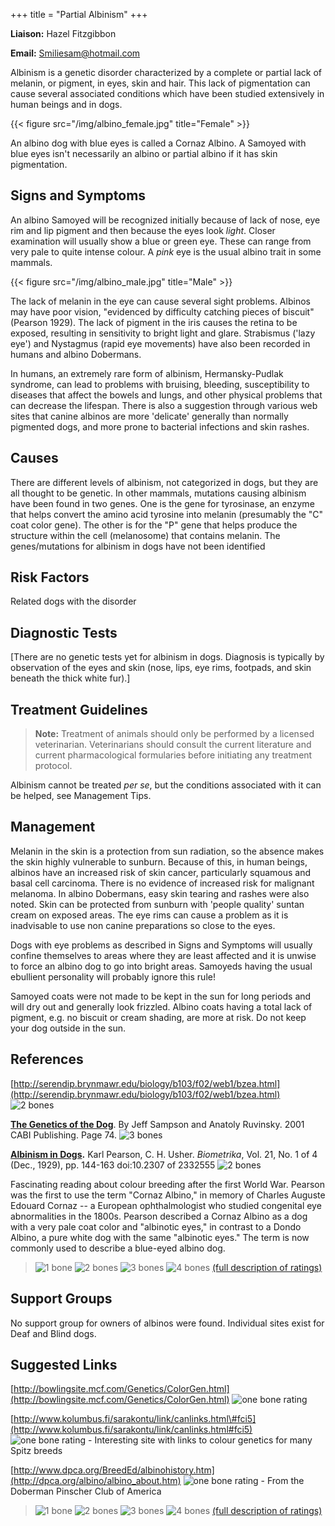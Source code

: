 +++
title = "Partial Albinism"
+++

**Liaison:** Hazel Fitzgibbon

**Email:** <Smiliesam@hotmail.com>



Albinism is a genetic disorder characterized by a complete or partial
lack of melanin, or pigment, in eyes, skin and hair.   This lack of
pigmentation can cause several associated conditions which have been
studied extensively in human beings and in dogs.

{{< figure src="/img/albino_female.jpg" title="Female" >}}

An albino dog with blue eyes is called a Cornaz Albino.  A Samoyed with
blue eyes isn't necessarily an albino or partial albino if it has skin
pigmentation.






Signs and Symptoms
------------------

An albino Samoyed will be recognized initially because of lack of nose,
eye rim and lip pigment and then because the eyes look *light*.  Closer
examination will usually show a blue or green eye. These can range from
very pale to quite intense colour. A *pink* eye is the usual albino
trait in some mammals.

{{< figure src="/img/albino_male.jpg" title="Male" >}}

The lack of melanin in the eye can cause several sight problems. Albinos
may have poor vision, "evidenced by difficulty catching pieces of
biscuit" (Pearson 1929).  The lack of pigment in the iris causes the
retina to be exposed, resulting in sensitivity to bright light and
glare. Strabismus ('lazy eye') and Nystagmus (rapid eye movements) have
also been recorded in humans and albino Dobermans.

In humans, an extremely rare form of albinism, Hermansky-Pudlak
syndrome, can lead to problems with bruising, bleeding, susceptibility
to diseases that affect the bowels and lungs, and other physical
problems that can decrease the lifespan.   There is also a suggestion
through various web sites that canine albinos are more 'delicate'
generally than normally pigmented dogs, and more prone to bacterial
infections and skin rashes.



Causes
------

There are different levels of albinism, not categorized in dogs, but
they are all thought to be genetic.  In other mammals, mutations causing
albinism have been found in two genes.   One is the gene for tyrosinase,
an enzyme that helps convert the amino acid tyrosine into melanin
(presumably the "C" coat color gene).  The other is for the "P" gene
that helps produce the structure within the cell (melanosome) that
contains melanin.  The genes/mutations for albinism in dogs have not
been identified





Risk Factors
------------

Related dogs with the disorder

Diagnostic Tests
----------------

[There are no genetic tests yet for albinism in dogs.  Diagnosis is
typically by observation of the eyes and skin (nose, lips, eye rims,
footpads, and skin beneath the thick white fur).]

Treatment Guidelines
--------------------

> **Note:** Treatment of animals should only be performed by a licensed
> veterinarian. Veterinarians should consult the current literature and
> current pharmacological formularies before initiating any treatment
> protocol.

Albinism cannot be treated *per se*, but the conditions associated with
it can be helped, see Management Tips.





Management
----------

Melanin in the skin is a protection from sun radiation, so the absence
makes the skin highly vulnerable to sunburn. Because of this, in human
beings, albinos have an increased risk of skin cancer, particularly
squamous and basal cell carcinoma. There is no evidence of increased
risk for malignant melanoma.  In albino Dobermans, easy skin tearing and
rashes were also noted.  Skin can be protected from sunburn with 'people
quality' suntan cream on exposed areas. The eye rims can cause a problem
as it is inadvisable to use non canine preparations so close to the
eyes.

Dogs with eye problems as described in Signs and Symptoms will usually
confine themselves to areas where they are least affected and it is
unwise to force an albino dog to go into bright areas. Samoyeds having
the usual ebullient personality will probably ignore this rule!

Samoyed coats were not made to be kept in the sun for long periods and
will dry out and generally look frizzled. Albino coats having a total
lack of pigment, e.g. no biscuit or cream shading, are more at risk. Do
not keep your dog outside in the sun.

References
----------

[http://serendip.brynmawr.edu/biology/b103/f02/web1/bzea.html](http://serendip.brynmawr.edu/biology/b103/f02/web1/bzea.html)  ![2
bones](/img/2-bones.gif)



 **[The Genetics of the
Dog](http://books.google.com/books?id=bgZwjdB4xgEC&pg=PA74&dq=cornaz+albino&sig=XOr0NRAblHF-TOUtUzpjrxrTDgI "external-link")**.
By Jeff Sampson  and Anatoly Ruvinsky.  2001 CABI Publishing.  Page
74.  ![3 bones](/img/3-bones.gif)



**[Albinism in
Dogs](http://links.jstor.org/sici?sici=0006-3444%28192912%2921%3A1%2F4%3C144%3AAID%3E2.0.CO%3B2-G&size=LARGE&origin=JSTOR-enlargePage "external-link").**
Karl Pearson, C. H. Usher.  *Biometrika*, Vol. 21, No. 1 of 4 (Dec., 1929), pp. 144-163 doi:10.2307 of 2332555  ![2 bones](/img/2-bones.gif)

Fascinating reading about colour breeding after the first World War.
Pearson was the first to use the term "Cornaz Albino," in memory of
Charles Auguste Edouard Cornaz -- a European ophthalmologist who studied
congenital eye abnormalities in the 1800s.  Pearson described a Cornaz
Albino as a dog with a very pale coat color and "albinotic eyes," in
contrast to a Dondo Albino, a pure white dog with the same "albinotic
eyes."  The term is now commonly used to describe a blue-eyed albino
dog.




> ![1 bone](/img/1-bone.gif)
> ![2 bones](/img/2-bones.gif)
> ![3 bones](/img/3-bones.gif)
> ![4 bones](/img/4-bones.gif)
> [(full description of ratings)](/diseases/ratings-what-do-they-mean)

Support Groups
--------------

No support group for owners of albinos were found.  Individual sites
exist for Deaf and Blind dogs.

Suggested Links
---------------

[http://bowlingsite.mcf.com/Genetics/ColorGen.html](http://bowlingsite.mcf.com/Genetics/ColorGen.html)  ![one
bone
rating](/img/1-bone.gif)



[http://www.kolumbus.fi/sarakontu/link/canlinks.html\#fci5](http://www.kolumbus.fi/sarakontu/link/canlinks.html#fci5)
![one bone
rating](/img/1-bone.gif) - Interesting site with links to colour genetics
for many Spitz breeds



[http://www.dpca.org/BreedEd/albinohistory.htm](http://dpca.org/albino/albino_about.htm)  ![one
bone
rating](/img/1-bone.gif) - From the Doberman Pinscher Club of America





> ![1 bone](/img/1-bone.gif)
> ![2 bones](/img/2-bones.gif)
> ![3 bones](/img/3-bones.gif)
> ![4 bones](/img/4-bones.gif)
> [(full description of ratings)](/diseases/ratings-what-do-they-mean)


